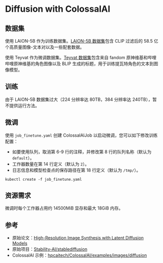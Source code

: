 # Diffusion with ColossalAI

## 数据集

使用 LAION-5B 作为训练数据集。[LAION-5B 数据集](https://laion.ai/blog/laion-5b/)包含 CLIP 过滤后的 58.5 亿个高质量图像-文本对以及一些配套数据。

使用 Teyvat 作为微调数据集。[Teyvat 数据集](https://huggingface.co/datasets/Fazzie/Teyvat)包含来自 fandom 原神维基和哔哩哔哩原神维基的角色图像以及 BLIP 生成的标题，用于训练提瓦特角色的文本到图像模型。

## 训练

由于 LAION-5B 数据集过大（224 分辨率达 80TB，384 分辨率达 240TB），暂不提供运行方法。

## 微调

使用 `job_finetune.yaml` 创建 ColossalAIJob 以启动微调，您可以如下修改训练配置：

* 如要使用队列，取消第 6-9 行的注释，并修改第 8 行的队列名称（默认为 `default`）。
* 工作器数量在第 14 行定义（默认为 `2`）。
* 日志信息和模型检查点的保存路径在第 18 行定义（默认为 `/tmp/`）。

```shell
kubectl create -f job_finetune.yaml
```

## 资源需求

微调时每个工作器占用约 14500MiB 显存和最大 18GiB 内存。

## 参考

* 原始论文：[High-Resolution Image Synthesis with Latent Diffusion Models](https://arxiv.org/abs/2112.10752)
* 原始项目：[Stability-AI/stablediffusion](https://github.com/Stability-AI/stablediffusion)
* ColossalAI 示例：[hpcaitech/ColossalAI/examples/images/diffusion](https://github.com/hpcaitech/ColossalAI/tree/main/examples/images/diffusion)
